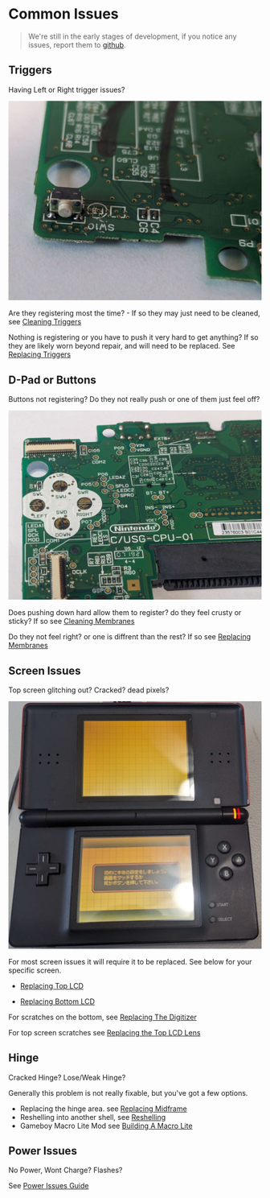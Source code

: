 # Common Issues

> We're still in the early stages of development, if you notice any issues, report them to [github](https://github.com/WurmForge/wiki).

## Triggers
Having Left or Right trigger issues?

![](./images/triggers.jpg)


Are they registering most the time? - If so they may just need to be cleaned, see [Cleaning Triggers](../cleaning-triggers)

Nothing is registering or you have to push it very hard to get anything? If so they are likely worn beyond repair, and will need to be replaced. See [Replacing Triggers](../replacing-triggers)

## D-Pad or Buttons
Buttons not registering? Do they not really push or one of them just feel off?

![](./images/dirty_contacts.jpg)

Does pushing down hard allow them to register? do they feel crusty or sticky? If so see [Cleaning Membranes](../cleaning-the-buttons)

Do they not feel right? or one is diffrent than the rest? If so see [Replacing Membranes](../cleaning-the-buttons)

## Screen Issues
Top screen glitching out? Cracked? dead pixels?

![](./images/oranaged-screens.jpg)

For most screen issues it will require it to be replaced. See below for your specific screen.

- [Replacing Top LCD](../replacing-top-lcd)

- [Replacing Bottom LCD](../replacing-bottom-lcd)

For scratches on the bottom, see [Replacing The Digitizer](../replacing-the-digitizer)

For top screen scratches see [Replacing the Top LCD Lens](../replacing-top-lens)

## Hinge
Cracked Hinge? Lose/Weak Hinge?

Generally this problem is not really fixable, but you've got a few options.

- Replacing the hinge area. see [Replacing Midframe](../replacing-midframe)
- Reshelling into another shell, see [Reshelling](../reshelling)
- Gameboy Macro Lite Mod see [Building A Macro Lite](../macro-lite)

## Power Issues
No Power, Wont Charge? Flashes?

See [Power Issues Guide](../power-issues-guide)
